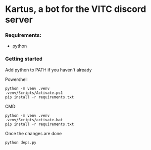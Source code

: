 # Kartus, a bot for the VITC discord server

### Requirements:

- python

### Getting started

Add python to PATH if you haven't already

Powershell

```
python -m venv .venv
.venv/Scripts/Activate.ps1
pip install -r requirements.txt
```

CMD

```
python -m venv .venv
.venv/Scripts/activate.bat
pip install -r requirements.txt
```

Once the changes are done

```
python deps.py
```
